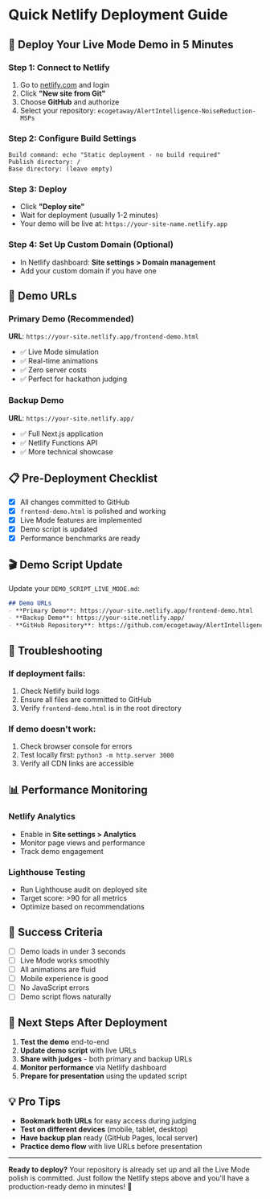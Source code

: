 # Quick Netlify Deployment Guide

## 🚀 Deploy Your Live Mode Demo in 5 Minutes

### Step 1: Connect to Netlify
1. Go to [netlify.com](https://netlify.com) and login
2. Click **"New site from Git"**
3. Choose **GitHub** and authorize
4. Select your repository: `ecogetaway/AlertIntelligence-NoiseReduction-MSPs`

### Step 2: Configure Build Settings
```
Build command: echo "Static deployment - no build required"
Publish directory: /
Base directory: (leave empty)
```

### Step 3: Deploy
- Click **"Deploy site"**
- Wait for deployment (usually 1-2 minutes)
- Your demo will be live at: `https://your-site-name.netlify.app`

### Step 4: Set Up Custom Domain (Optional)
- In Netlify dashboard: **Site settings > Domain management**
- Add your custom domain if you have one

## 🎯 Demo URLs

### Primary Demo (Recommended)
**URL**: `https://your-site.netlify.app/frontend-demo.html`
- ✅ Live Mode simulation
- ✅ Real-time animations
- ✅ Zero server costs
- ✅ Perfect for hackathon judging

### Backup Demo
**URL**: `https://your-site.netlify.app/`
- ✅ Full Next.js application
- ✅ Netlify Functions API
- ✅ More technical showcase

## 📋 Pre-Deployment Checklist

- [x] All changes committed to GitHub
- [x] `frontend-demo.html` is polished and working
- [x] Live Mode features are implemented
- [x] Demo script is updated
- [x] Performance benchmarks are ready

## 🎬 Demo Script Update

Update your `DEMO_SCRIPT_LIVE_MODE.md`:

```markdown
## Demo URLs
- **Primary Demo**: https://your-site.netlify.app/frontend-demo.html
- **Backup Demo**: https://your-site.netlify.app/
- **GitHub Repository**: https://github.com/ecogetaway/AlertIntelligence-NoiseReduction-MSPs
```

## 🔧 Troubleshooting

### If deployment fails:
1. Check Netlify build logs
2. Ensure all files are committed to GitHub
3. Verify `frontend-demo.html` is in the root directory

### If demo doesn't work:
1. Check browser console for errors
2. Test locally first: `python3 -m http.server 3000`
3. Verify all CDN links are accessible

## 📊 Performance Monitoring

### Netlify Analytics
- Enable in **Site settings > Analytics**
- Monitor page views and performance
- Track demo engagement

### Lighthouse Testing
- Run Lighthouse audit on deployed site
- Target score: >90 for all metrics
- Optimize based on recommendations

## 🎯 Success Criteria

- [ ] Demo loads in under 3 seconds
- [ ] Live Mode works smoothly
- [ ] All animations are fluid
- [ ] Mobile experience is good
- [ ] No JavaScript errors
- [ ] Demo script flows naturally

## 🚀 Next Steps After Deployment

1. **Test the demo** end-to-end
2. **Update demo script** with live URLs
3. **Share with judges** - both primary and backup URLs
4. **Monitor performance** via Netlify dashboard
5. **Prepare for presentation** using the updated script

## 💡 Pro Tips

- **Bookmark both URLs** for easy access during judging
- **Test on different devices** (mobile, tablet, desktop)
- **Have backup plan** ready (GitHub Pages, local server)
- **Practice demo flow** with live URLs before presentation

---

**Ready to deploy?** Your repository is already set up and all the Live Mode polish is committed. Just follow the Netlify steps above and you'll have a production-ready demo in minutes! 🎉







